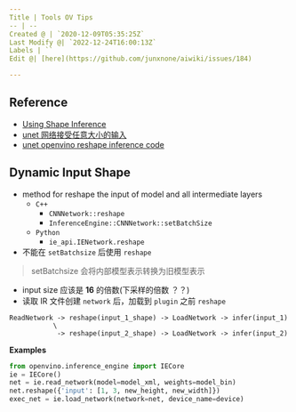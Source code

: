 ```yaml
---
Title | Tools OV Tips
-- | --
Created @ | `2020-12-09T05:35:25Z`
Last Modify @| `2022-12-24T16:00:13Z`
Labels | ``
Edit @| [here](https://github.com/junxnone/aiwiki/issues/184)

---
```

## Reference
- [Using Shape Inference](https://docs.openvinotoolkit.org/latest/openvino_docs_IE_DG_ShapeInference.html)
- [unet 网络接受任意大小的输入](https://www.cnblogs.com/fanhaha/p/7867301.html)
- [unet openvino reshape inference code](https://github.com/IntelAI/unet/blob/master/2D/openvino/inference_openvino.py#L252)

## Dynamic Input Shape
- method for reshape the input  of model and all intermediate layers
  - `C++` 
    - `CNNNetwork::reshape`
    - `InferenceEngine::CNNNetwork::setBatchSize`
  - `Python` 
    - `ie_api.IENetwork.reshape`
- 不能在 `setBatchsize` 后使用 `reshape`
> setBatchsize 会将内部模型表示转换为旧模型表示
- input size 应该是 **16** 的倍数(下采样的倍数 ？？)
- 读取 IR 文件创建 `network` 后，加载到 `plugin` 之前 `reshape`

```
ReadNetwork -> reshape(input_1_shape) -> LoadNetwork -> infer(input_1)
           \
            -> reshape(input_2_shape) -> LoadNetwork -> infer(input_2)
```

**Examples**

```python
from openvino.inference_engine import IECore
ie = IECore()
net = ie.read_network(model=model_xml, weights=model_bin)
net.reshape({'input': [1, 3, new_height, new_width]})
exec_net = ie.load_network(network=net, device_name=device)
```
